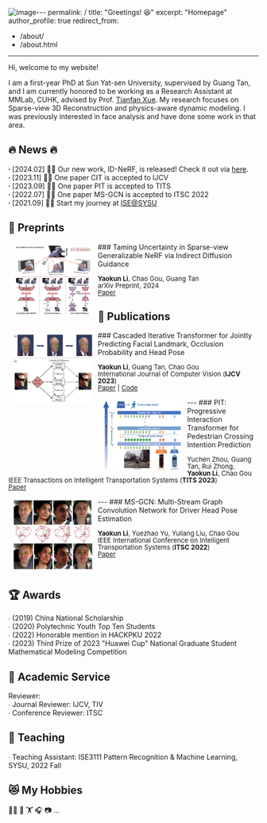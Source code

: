 ![image](https://github.com/Iron-LYK/Iron-LYK.github.io/assets/74582832/9ca2e7d1-f97b-4dd3-ae37-35fb3efef942)---
permalink: /
title: "Greetings! 😆"
excerpt: "Homepage"
author_profile: true
redirect_from:
  - /about/
  - /about.html
---

Hi, welcome to my website!

I am a first-year PhD at Sun Yat-sen University, supervised by Guang Tan, and I am currently honored to be working as a Research Assistant at MMLab, CUHK, advised by Prof. [Tianfan Xue](https://tianfan.info/). My research focuses on Sparse-view 3D Reconstruction and physics-aware dynamic modeling. I was previously interested in face analysis and have done some work in that area.<br />

<!--Yaokun Li, from the [School of Intelligent Systems Engineering](https://ise.sysu.edu.cn/index.htm), [Sun Yat-sen University](https://www.sysu.edu.cn/sysuen/). I have a broad interest in the exciting field of computer vision, involving:<br /> -->

<!-- Prior to this, I earned my B.Eng. degree from the School of Automotive Engineering at [Wuhan University of Technology](http://english.whut.edu.cn/) in 2021.<br /> -->

<!--👉 **Generalizable neural representations:** Dedicated to advancing lightweight, generalizable 3D representations for future general AI.<br /> 👉 **Uncertainty in Sparse-view 3D Reconstruction/Generation:** Striving to solve the ill-posed spare reconstruction/generation issue, especially from a generative perspective incorporating knowledge of LLMs or VLMs.<br />Moreover, I am also interested in face analysis/editing, which I have done some work on before.<br />-->

<!--[Google Scholar](https://scholar.google.com.hk/citations?hl=en&view_op=list_works&authuser=1&gmla=AH70aAXzHZsmUfNdNZ-ZxUUQch_wz3OjkERjPqQVZklCFS9UTowHTxCJWtp60drsx3o3-Ra6hCbX7ymcWN_1PJZddFg7&user=plCD9wwAAAAJ) / [Twitter](https://twitter.com/iron_lyk) / [CSDN](https://blog.csdn.net/DUDUDUTU?spm=1000.2115.3001.5343) / <a href="https://Iron-LYK.github.io/files/CV_lyk.pdf">CV</a>-->
   
🔥 News 🔥
----- 
**∙** [2024.02] 🌟🌟 Our new work, ID-NeRF, is released! Check it out via [here](https://arxiv.org/pdf/2402.01217.pdf).<br />
**∙** [2023.11] 🎉🎉 One paper CIT is accepted to IJCV<br /> 
**∙** [2023.09] 🎉🎉 One paper PIT is accepted to TITS<br /> 
**∙** [2022.07] 🎉🎉 One paper MS-GCN is accepted to ITSC 2022<br /> 
**∙** [2021.09] 🚀🚀 Start my journey at [ISE@SYSU](https://ise.sysu.edu.cn/) 


📑 Preprints 
-----
<img style="float: left; margin:5px 10px" src="../images/paper_teasers/ID-NeRF.png" width="160" height="140">
### Taming Uncertainty in Sparse-view Generalizable NeRF via Indirect Diffusion Guidance
<p style="line-height:1.0">
<font size="2">
<strong>Yaokun Li</strong>, Chao Gou, Guang Tan <br /> 
arXiv Preprint, 2024 <br />
<a href="https://arxiv.org/pdf/2402.01217.pdf">Paper</a>
<br />
</font>
</p>

📑 Publications 
----- 
<img style="float: left; margin:5px 10px" src="../images/paper_teasers/CIT.png" width="160" height="140"> 
### Cascaded Iterative Transformer for Jointly Predicting Facial Landmark, Occlusion Probability and Head Pose 
<p style="line-height:1.0"> 
<font size="2"> 
<strong>Yaokun Li</strong>, Guang Tan, Chao Gou <br /> 
International Journal of Computer Vision (<strong>IJCV 2023</strong>)<br /> 
<a href="https://doi.org/10.1007/s11263-023-01935-2">Paper</a> | 
<a href="https://github.com/Iron-LYK/CIT">Code</a>
<br />
</font>
</p>
---
<img style="float: left; margin:5px 10px" src="../images/paper_teasers/PIT.png" width="160" height="140"> 
### PIT: Progressive Interaction Transformer for Pedestrian Crossing Intention Prediction 
<p style="line-height:1.0"> 
<font size="2"> 
Yuchen Zhou, Guang Tan, Rui Zhong, <strong>Yaokun Li</strong>, Chao Gou<br /> 
IEEE Transactions on Intelligent Transportation Systems (<strong>TITS 2023</strong>)<br /> 
<a href="https://ieeexplore.ieee.org/abstract/document/10247098">Paper</a>
<br /> 
</font> 
</p> 
---
<img style="float: left; margin:5px 10px" src="../images/paper_teasers/MS-GCN.png" width="160" height="140"> 
### MS-GCN: Multi-Stream Graph Convolution Network for Driver Head Pose Estimation 
<p style="line-height:1.0"> 
<font size="2"> 
<strong>Yaokun Li</strong>, Yuezhao Yu, Yuliang Liu, Chao Gou<br /> 
IEEE International Conference on Intelligent Transportation Systems (<strong>ITSC 2022</strong>)<br /> 
<a href="https://ieeexplore.ieee.org/abstract/document/9922277">Paper</a>
<br /> 
</font> 
</p> 
<br/>


🏆 Awards 
----- 
∙ \(2019\) China National Scholarship<br /> 
∙ \(2020\) Polytechnic Youth Top Ten Students<br /> 
∙ \(2022\) Honorable mention in HACKPKU 2022<br /> 
∙ \(2023\) Third Prize of 2023 "Huawei Cup" National Graduate Student Mathematical Modeling Competition<br /> 




📝 Academic Service 
----- 
Reviewer:<br /> 
∙ Journal Reviewer: IJCV, TIV<br /> 
∙ Conference Reviewer: ITSC<br /> 



📖 Teaching 
----- 
∙ Teaching Assistant: ISE3111 Pattern Recognition & Machine Learning, SYSU, 2022 Fall 


😻 My Hobbies
----- 
🏃‍♂️ 🏀 🏋 🎧 📷 ...

